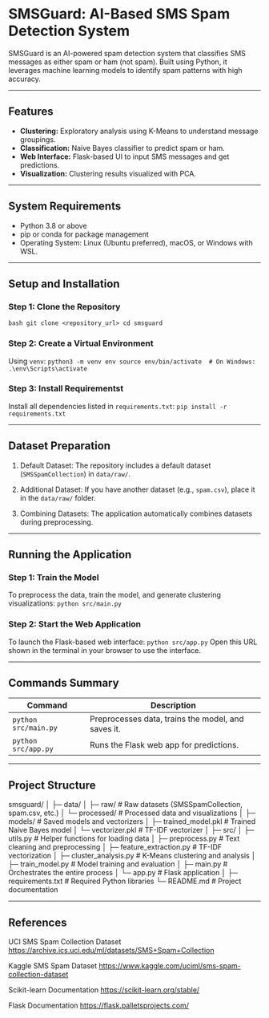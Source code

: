 # SMSGuard: AI-Based SMS Spam Detection System

SMSGuard is an AI-powered spam detection system that classifies SMS messages as either spam or ham (not spam). Built using Python, it leverages machine learning models to identify spam patterns with high accuracy.

---

## **Features**
- **Clustering:** Exploratory analysis using K-Means to understand message groupings.
- **Classification:** Naive Bayes classifier to predict spam or ham.
- **Web Interface:** Flask-based UI to input SMS messages and get predictions.
- **Visualization:** Clustering results visualized with PCA.

---

## **System Requirements**
- Python 3.8 or above
- pip or conda for package management
- Operating System: Linux (Ubuntu preferred), macOS, or Windows with WSL.

---

## **Setup and Installation**

### **Step 1: Clone the Repository**
``
bash
git clone <repository_url>
cd smsguard
``

### **Step 2: Create a Virtual Environment**
Using `venv`:
``
python3 -m venv env
source env/bin/activate  # On Windows: .\env\Scripts\activate
``

### **Step 3: Install Requirementst**
Install all dependencies listed in `requirements.txt`: 
``
pip install -r requirements.txt
``

---

## **Dataset Preparation**

1. Default Dataset:
   The repository includes a default dataset (`SMSSpamCollection`) in `data/raw/`.

2. Additional Dataset:
   If you have another dataset (e.g., `spam.csv`), place it in the `data/raw/` folder.

3. Combining Datasets:
   The application automatically combines datasets during preprocessing.

---

## **Running the Application**

### **Step 1: Train the Model**
To preprocess the data, train the model, and generate clustering visualizations:
`
python src/main.py
`

### **Step 2: Start the Web Application**
To launch the Flask-based web interface:
`
python src/app.py
`
Open this URL shown in the terminal in your browser to use the interface.

---

## **Commands Summary**

| **Command**                              | **Description**                                           |
|------------------------------------------|-----------------------------------------------------------|
| `python src/main.py`                     | Preprocesses data, trains the model, and saves it.        |
| `python src/app.py`                      | Runs the Flask web app for predictions.                  |

---

## **Project Structure**

smsguard/
│
├─ data/
│  ├─ raw/                # Raw datasets (SMSSpamCollection, spam.csv, etc.)
│  └─ processed/          # Processed data and visualizations
│
├─ models/                # Saved models and vectorizers
│  ├─ trained_model.pkl   # Trained Naive Bayes model
│  └─ vectorizer.pkl      # TF-IDF vectorizer
│
├─ src/
│  ├─ utils.py            # Helper functions for loading data
│  ├─ preprocess.py       # Text cleaning and preprocessing
│  ├─ feature_extraction.py # TF-IDF vectorization
│  ├─ cluster_analysis.py # K-Means clustering and analysis
│  ├─ train_model.py      # Model training and evaluation
│  ├─ main.py             # Orchestrates the entire process
│  └─ app.py              # Flask application
│
├─ requirements.txt       # Required Python libraries
└─ README.md              # Project documentation


---

## **References**

UCI SMS Spam Collection Dataset
https://archive.ics.uci.edu/ml/datasets/SMS+Spam+Collection

Kaggle SMS Spam Dataset
https://www.kaggle.com/uciml/sms-spam-collection-dataset

Scikit-learn Documentation
https://scikit-learn.org/stable/

Flask Documentation
https://flask.palletsprojects.com/
